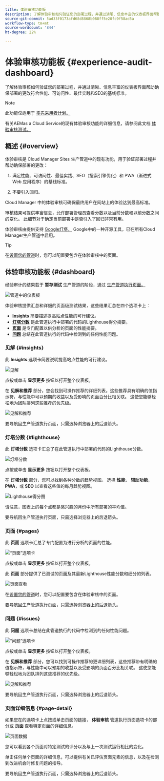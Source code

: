 ```yaml
---
title: 体验审核功能板
description: 了解体验审核如何验证您的部署过程，并通过清晰、信息丰富的仪表板界面帮助确保部署的更改符合性能、可访问性、最佳实践和SEO的基线标准。
source-git-commit: 5ad33f0173afd68d8868b088ff5e20fc9f58ad5a
workflow-type: tm+mt
source-wordcount: '844'
ht-degree: 22%

---
```



# 体验审核功能板 {#experience-audit-dashboard}


了解体验审核如何验证您的部署过程，并通过清晰、信息丰富的仪表板界面帮助确保部署的更改符合性能、可访问性、最佳实践和SEO的基线标准。

>[!NOTE]
>
>此功能仅适用于 [率先采用者计划。](/help/implementing/cloud-manager/release-notes/current.md#early-adoption)
>
>有关AEMas a Cloud Service的现有体验审核功能的详细信息，请参阅此文档 [体验审核测试。](/help/implementing/cloud-manager/experience-audit-testing.md)

## 概述 {#overview}

体验审核是 Cloud Manager Sites 生产管道中的现有功能，用于验证部署过程并帮助确保部署的更改：

1. 满足性能、可访问性、最佳实践、SEO（搜索引擎优化）和 PWA（渐进式 Web 应用程序）的基线标准。

1. 不要引入回归。

Cloud Manager 中的体验审核可确保最终用户在网站上的体验达到最高标准。

审核结果可提供丰富信息，允许部署管理员查看分数以及当前分数和以前分数之间的变化。 此细节对于确定当前部署中是否引入了回归非常有用。

体验审核由提供支持 [Google灯塔，](https://developer.chrome.com/docs/lighthouse/overview/) Google中的一种开源工具，已在所有Cloud Manager生产管道中启用。

>[!TIP]
>
>在[设置您的管道](/help/implementing/cloud-manager/configuring-pipelines/configuring-production-pipelines.md#full-stack-code)时，您可以配置要包含在体验审核中的页面。

## 体验审核功能板 {#dashboard}

经验审计的结果载于 **暂存测试** 生产管道的阶段，通过 [生产管道执行页面。](/help/implementing/cloud-manager/deploy-code.md)

![管道中的仪表板](assets/dashboard.png)

体验审核提供汇总和详细的页面级测试结果，这些结果汇总在四个选项卡上：

* **[Insights](#insights)** 简要描述提高站点性能的可行建议。
* **[灯塔分数](#lighthouse)** 是此管道执行中部署的代码的Lighthouse得分摘要。
* **[页面](#pages)** 是专门配置以供分析的页面的性能摘要。
* **[问题](#issues)** 总结在此管道执行的代码中检测到的任何性能问题。

### 见解 {#insights}

此 **Insights** 选项卡简要说明提高站点性能的可行建议。

![见解](assets/insights.png)

点按或单击 **显示更多** 按钮以打开整个仪表板。

在 **见解和推荐** 部分，您会找到可操作推荐的详细列表，这些推荐具有明确的值指示符，与性能中可以预期的收益以及受影响的页面百分比相关联。 这使您能够轻松地为团队排列这些推荐的优先级。

![见解和推荐](assets/insights-recommendations.png)

要导航回生产管道执行页面，只需选择浏览器上的后退箭头。

### 灯塔分数 {#lighthouse}

此 **灯塔分数** 选项卡汇总了在此管道执行中部署的代码的Lighthouse分数。

![灯塔分数](assets/lighthouse.png)

点按或单击 **显示更多** 按钮以打开整个仪表板。

在 **灯塔分数** 部分，您可以找到各种分数的趋势视图。 选择 **性能**， **辅助功能**， **PWA**，或 **SEO** 以查看这些值的每月趋势视图。

![Lighthouse得分图](assets/lighthouse-scores.png)

请注意，图表上的每个点都是感兴趣的月份中所有部署的平均值。

要导航回生产管道执行页面，只需选择浏览器上的后退箭头。

### 页面 {#pages}

此 **页面** 选项卡汇总了专门配置为进行分析的页面的性能。

![“页面”选项卡](assets/pages.png)

点按或单击 **显示更多** 按钮以打开整个仪表板。

此 **页面** 部分提供了已测试的页面及其最新Lighthouse性能分数和细分的列表。

![页面查看](assets/pages-view.png)

在[设置您的管道](/help/implementing/cloud-manager/configuring-pipelines/configuring-production-pipelines.md#full-stack-code)时，您可以配置要包含在体验审核中的页面。

要导航回生产管道执行页面，只需选择浏览器上的后退箭头。

### 问题 {#issues}

此 **问题** 选项卡总结在此管道执行的代码中检测到的任何性能问题。

![“问题”选项卡](assets/issues.png)

点按或单击 **显示更多** 按钮以打开整个仪表板。

在 **见解和推荐** 部分，您可以找到可操作推荐的更详细列表，这些推荐带有明确的值指示符，与性能中可以预期的收益以及受影响的页面百分比相关联。 这使您能够轻松地为团队排列这些推荐的优先级。

![见解和推荐](assets/insights-recommendations.png)

要导航回生产管道执行页面，只需选择浏览器上的后退箭头。

### 页面详细信息 {#page-detail}

如果您在的选项卡上点按或单击页面的链接， **体验审核** 管道执行页面选项卡的部分或 **页面** 查看特定页面的详细信息。

![页面数据](assets/page-data.png)

您可以看到各个页面对特定测试的评分以及与上一次测试运行相比的变化。

单击任何单个页面的详细信息，可以提供有关已评估页面元素的信息，以及在检测到改进机会时修复问题的指导。

要导航回生产管道执行页面，只需选择浏览器上的后退箭头。
